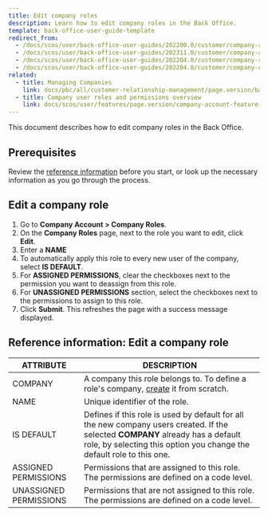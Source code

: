 ```yaml
---
title: Edit company roles
description: Learn how to edit company roles in the Back Office.
template: back-office-user-guide-template
redirect_from:
  - /docs/scos/user/back-office-user-guides/202200.0/customer/company-account/managing-company-roles.html
  - /docs/scos/user/back-office-user-guides/202311.0/customer/company-account/managing-company-roles.html
  - /docs/scos/user/back-office-user-guides/202204.0/customer/company-roles/edit-company-roles.html
  - /docs/scos/user/back-office-user-guides/202204.0/customer/company-unit-addresses/edit-company-unit-addresses.html
related:
  - title: Managing Companies
    link: docs/pbc/all/customer-relationship-management/page.version/base-shop/manage-in-the-back-office/manage-companies.html
  - title: Company user roles and permissions overview
    link: docs/scos/user/features/page.version/company-account-feature-overview/company-user-roles-and-permissions-overview.html
---
```


This document describes how to edit company roles in the Back Office.

## Prerequisites

Review the [reference information](#edit-a-company-role) before you start, or look up the necessary information as you go through the process.

## Edit a company role

1. Go to  **Company Account&nbsp;<span aria-label="and then">></span> Company Roles**.
2. On the **Company Roles** page, next to the role you want to edit, click **Edit**.
3. Enter a **NAME**
4. To automatically apply this role to every new user of the company, select **IS DEFAULT**.
5. For **ASSIGNED PERMISSIONS**, clear the checkboxes next to the permission you want to deassign from this role.
6. For **UNASSIGNED PERMISSIONS** section, select the checkboxes next to the permissions to assign to this role.
7. Click **Submit**.
    This refreshes the page with a success message displayed.


## Reference information: Edit a company role

| ATTRIBUTE |DESCRIPTION  |
| --- | --- |
| COMPANY | A company this role belongs to. To define a role's company, [create](/docs/pbc/all/customer-relationship-management/{{page.version}}/base-shop/manage-in-the-back-office/company-roles/create-company-roles.html) it from scratch. |
| NAME | Unique identifier of the role.  |
| IS DEFAULT | Defines if this role is used by default for all the new company users created. If the selected **COMPANY** already has a default role, by selecting this option you change the default role to this one. |
| ASSIGNED PERMISSIONS | Permissions that are assigned to this role. The permissions are defined on a code level. |
| UNASSIGNED PERMISSIONS | Permissions that are not assigned to this role. The permissions are defined on a code level. |
